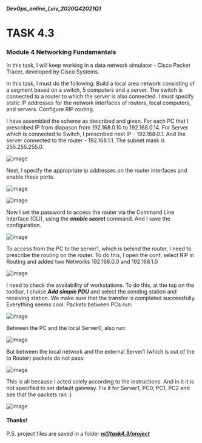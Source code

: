 ##### DevOps_online_Lviv_2020Q42021Q1
# TASK 4.3

### Module 4 Networking Fundamentals


In this task, I will keep working in a data network simulator - Cisco Packet Tracer, developed by Cisco Systems.

In this task, I must do the following:
Build a local area network consisting of a segment based on a switch, 5 computers and a server. The switch is connected to a router to which the server is also connected. I must specify static IP addresses for the network interfaces of routers, local computers, and servers. Configure RIP routing.

I have assembled the scheme as described and given. For each PC that I prescribed IP from diapason from 192.168.0.10 to 192.168.0.14. For Server which is connected to Switch, I prescribed  next IP - 192.168.0.1. And the server connected to the router - 192.168.1.1. The subnet mask is 255.255.255.0.

![image](./images/4.3_1.png)

Next, I specify the appropriate ip addresses on the router interfaces and enable these ports.

![image](./images/4.3_Rout_conf.png)

![image](./images/4.3_Rout_conf2.png)

Now I set the password to access the router via the Command Line Interface (CLI), using the ***enable secret*** command. And I save the configuration.

![image](./images/4.3_Rout_en_secr.png)

To access from the PC to the server1, which is behind the router, I need to prescribe the routing on the router. To do this, I open the conf, select RIP in Routing and added two Networks 192.168.0.0 and 192.168.1.0

![image](./images/4.3_Rout_RIP.png)

I need to check the availability of workstations. To do this, at the top on the toolbar, I choise ***Add simple PDU*** and select the sending station and receiving station. We make sure that the transfer is completed successfully.
Everything seems cool. Packets between PCs run:

![image](./images/4.3_Rout_PDU1.png)

Between the PC and the local Server0, also run:

![image](./images/4.3_Rout_PDU2.png)

But between the local network and the external Server1 (which is out of the to Router) packets do not pass:

![image](./images/4.3_PDU_ext_Serv.png)

This is all because I acted solely according to the instructions. And in it it is not specified to set default gateway. Fix it for Server1, PC0, PC1, PC2 and see that the packets ran  :)

![image](./images/4.3_PDU_ext_Serv2.png)


#### Thanks!

P.S. project files are saved in a folder [***m1/task4.3/project***](./project/)


